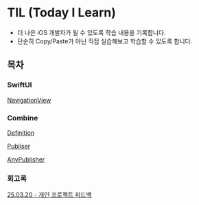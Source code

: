# TIL (Today I Learn)
  - 더 나은 iOS 개발자가 될 수 있도록 학습 내용을 기록합니다.
  - 단순히 Copy/Paste가 아닌 직접 실습해보고 학습할 수 있도록 합니다.

## 목차

### SwiftUI
[NavigationView](SwiftUI/NavigationView.md)

### Combine

[Definition](Combine/Definition.md)

[Publiser](Combine/Publisher.md)

[AnyPublisher](Combine/AnyPublisher.md)

### 회고록

[25.03.20 - 개인 프로젝트 피드백](회고록/First.md)
